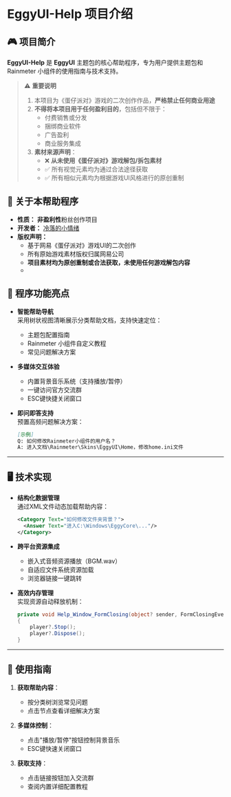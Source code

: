 ﻿# EggyUI-Help 项目介绍

## 🎮 项目简介  
**EggyUI-Help** 是 **EggyUI** 主题包的核心帮助程序，专为用户提供主题包和 Rainmeter 小组件的使用指南与技术支持。

> ⚠️ **重要说明**  
> 1. 本项目为《蛋仔派对》游戏的二次创作作品，**严格禁止任何商业用途**  
> 2. **不得将本项目用于任何盈利目的**，包括但不限于：
>    - 付费销售或分发
>    - 捆绑商业软件
>    - 广告盈利
>    - 商业服务集成
> 3. **素材来源声明**：
>    - ❌ **从未使用《蛋仔派对》游戏解包/拆包素材**
>    - ✅ 所有视觉元素均为通过合法途径获取
>    - ✅ 所有相似元素均为根据游戏UI风格进行的原创重制

## 🌟 关于本帮助程序
*   **性质：** **非盈利性**粉丝创作项目
*   **开发者：** [冷落的小情绪](https://space.bilibili.com/3546772339165612) 
*   **版权声明：** 
    - 基于网易《蛋仔派对》游戏UI的二次创作
    - 所有原始游戏素材版权归属网易公司
    - **项目素材均为原创重制或合法获取，未使用任何游戏解包内容**
    - 
## 🌟 程序功能亮点
* **智能帮助导航**  
  采用树状视图清晰展示分类帮助文档，支持快速定位：
  - 主题包配置指南
  - Rainmeter 小组件自定义教程
  - 常见问题解决方案

* **多媒体交互体验**  
  - 内置背景音乐系统（支持播放/暂停）
  - 一键访问官方交流群
  - ESC键快捷关闭窗口

* **即问即答支持**  
  预置高频问题解决方案：
  ```markdown
  [示例]
  Q: 如何修改Rainmeter小组件的用户名？
  A: 进入文档\Rainmeter\Skins\EggyUI\Home，修改home.ini文件
  ```

---

## 🖥️ 技术实现
* **结构化数据管理**  
  通过XML文件动态加载帮助内容：
  ```xml
  <Category Text="如何修改文件夹背景？">
    <Answer Text="进入C:\Windows\EggyCore\..."/>
  </Category>
  ```

* **跨平台资源集成**  
  - 嵌入式音频资源播放（BGM.wav）
  - 自适应文件系统资源加载
  - 浏览器链接一键跳转

* **高效内存管理**  
  实现资源自动释放机制：
  ```csharp
  private void Help_Window_FormClosing(object? sender, FormClosingEventArgs e)
  {
      player?.Stop();
      player?.Dispose();
  }
  ```

---

## 📖 使用指南
1. **获取帮助内容**：
   - 按分类树浏览常见问题
   - 点击节点查看详细解决方案

2. **多媒体控制**：
   - 点击"播放/暂停"按钮控制背景音乐
   - ESC键快速关闭窗口

3. **获取支持**：
   - 点击链接按钮加入交流群
   - 查阅内置详细配置教程